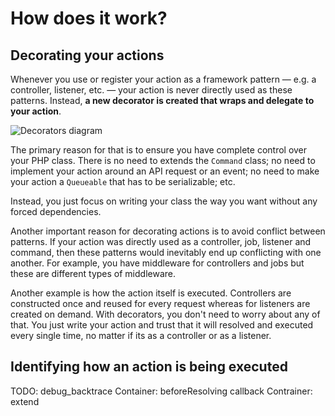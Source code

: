 # How does it work?

## Decorating your actions

Whenever you use or register your action as a framework pattern — e.g. a controller, listener, etc. — your action is never directly used as these patterns. Instead, **a new decorator is created that wraps and delegate to your action**.

![Decorators diagram](/how-decorators.png)

The primary reason for that is to ensure you have complete control over your PHP class. There is no need to extends the `Command` class; no need to implement your action around an API request or an event; no need to make your action a `Queueable` that has to be serializable; etc.

Instead, you just focus on writing your class the way you want without any forced dependencies.

Another important reason for decorating actions is to avoid conflict between patterns. If your action was directly used as a controller, job, listener and command, then these patterns would inevitably end up conflicting with one another. For example, you have middleware for controllers and jobs but these are different types of middleware.

Another example is how the action itself is executed. Controllers are constructed once and reused for every request whereas for listeners are created on demand. With decorators, you don't need to worry about any of that. You just write your action and trust that it will resolved and executed every single time, no matter if its as a controller or as a listener.

## Identifying how an action is being executed

TODO:
debug_backtrace
Container: beforeResolving callback
Contrainer: extend
